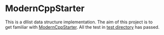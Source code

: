 # ModernCppStarter

This is a dllist data structure implementation. The aim of this project is to get familiar with [ModernCppStarter](https://github.com/TheLartians/ModernCppStarter). All the test in [test directory](./test/) has passed.
